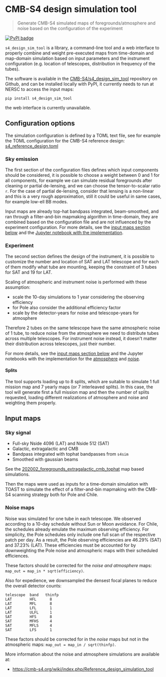 # CMB-S4 design simulation tool
> Generate CMB-S4 simulated maps of foregrounds/atmosphere and noise based on the configuration of the experiment


[![PyPI badge](https://img.shields.io/pypi/v/s4_design_sim_tool)](https://pypi.org/project/s4-design-sim-tool)

`s4_design_sim_tool` is a library, a command-line tool and a web interface to properly combine and weight pre-executed maps from time-domain and map-domain simulation based on input parameters and the instrument configuration (e.g. location of telescopes, distribution in frequency of the tubes).

The software is available in the [CMB-S4/s4_design_sim_tool](https://github.com/CMB-S4/s4_design_sim_tool) repository on Github, and can be installed locally with PyPI, it currently needs to run at NERSC to access the input maps:

    pip install s4_design_sim_tool

the web interface is currently unavailable.

## Configuration options

The simulation configuration is defined by a TOML text file,
see for example the TOML configuration for the CMB-S4 reference design: [s4_reference_design.toml](https://github.com/CMB-S4/s4_design_sim_tool/blob/master/s4_reference_design.toml)

### Sky emission

The first section of the configuration files defines which input components should be considered,
it is possible to choose a weight between 0 and 1 for all components, for example we can simulate residual foregrounds after cleaning or partial de-lensing, and we can choose the tensor-to-scalar ratio `r`.
For the case of partial de-lensing, consider that lensing is a non-linear and this is a very rough approximation, still it could be useful in same cases, for example low-ell BB modes.

Input maps are already top-hat bandpass integrated, beam-smoothed, and ran through a filter-and-bin mapmaking algorithm in time-domain, they are combined based on the configuration file and are not influenced by the experiment configuration.
For more details, see the [input maps section below](#Input-maps) and the [Jupyter notebook with the implementation](/s4_design_sim_tool/foregrounds).

### Experiment

The second section defines the design of the instrument, it is possible to customize the number and location of SAT and LAT telescope and for each of them modify what tube are mounting, keeping the constraint of 3 tubes for SAT and 19 for LAT.

Scaling of atmospheric and instrument noise is performed with these assumption:

* scale the 10-day simulations to 1 year considering the observing efficiency
* for Pole also consider the additional efficiency factor
* scale by the detector-years for noise and telescope-years for atmosphere

Therefore 2 tubes on the same telescope have the same atmospheric noise of 1 tube, to reduce noise from the atmosphere we need to distribute tubes across multiple telescopes.
For instrument noise instead, it doesn't matter their distribution across telescopes, just their number.

For more details, see the [input maps section below](#Noise-maps) and the Jupyter notebooks with the implementation for the [atmosphere](/s4_design_sim_tool/atmosphere) and [noise](/s4_design_sim_tool/noise).

#### Splits

The tool supports loading up to 8 splits, which are suitable to simulate 1 full mission map and 7 yearly maps (or 7 interleaved splits).
In this case, the tool will generate first a full mission map and then the number of splits requested, loading different realizations of atmosphere and noise and weighting them properly.

## Input maps

### Sky signal

* Full-sky Nside 4096 (LAT) and Nside 512 (SAT)
* Galactic, extragalactic and CMB
* Bandpass integrated with tophat bandpasses from `s4sim`
* Smoothed with gaussian beams

See the [202002_foregrounds_extragalactic_cmb_tophat](https://github.com/CMB-S4/s4mapbasedsims/tree/master/202002_foregrounds_extragalactic_cmb_tophat) map based simulations.

Then the maps were used as inputs for a time-domain simulation with TOAST to simulate the effect
of a filter-and-bin mapmaking with the CMB-S4 scanning strategy both for Pole and Chile.

### Noise maps

Noise was simulated for one tube in each telescope.  We observed according to a 10-day schedule without Sun or Moon avoidance. For Chile, the schedules already emulate the maximum observing efficiency.  For simplicity, the Pole schedules only    include one full scan of the respective patch per day.  As a result, the Pole observing efficiencies are 46.29% (SAT) and 37.23% (LAT). These efficiencies must be accounted for by downweighting the Pole noise and atmospheric maps with their      scheduled efficiences.

These factors should be corrected for the *noise and atmosphere* maps: `map_out = map_in * sqrt(efficiency)`.

Also for expedience, we downsampled the densest focal planes to reduce the overall detector counts:
```
telescope  band   thinfp
LAT        HFL      8
LAT        MFL      8
LAT        LFL      1
LAT        ULFL     1
SAT        HFS      8
SAT        MFHS     4
SAT        MFLS     4
SAT        LFS      1
```
These factors should be corrected for in the *noise* maps but not in the atmospheric maps: `map_out = map_in / sqrt(thinfp)`.

More information about the noise and atmosphere simulations are available at:

* <https://cmb-s4.org/wiki/index.php/Reference_design_simulation_tool>
